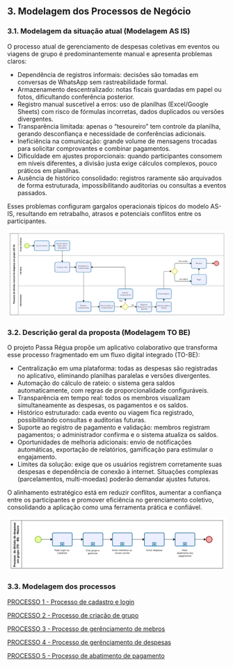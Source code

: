 ## 3. Modelagem dos Processos de Negócio

### 3.1. Modelagem da situação atual (Modelagem AS IS)

O processo atual de gerenciamento de despesas coletivas em eventos ou viagens de grupo é predominantemente manual e apresenta problemas claros:

- Dependência de registros informais: decisões são tomadas em conversas de WhatsApp sem rastreabilidade formal.
- Armazenamento descentralizado: notas fiscais guardadas em papel ou fotos, dificultando conferência posterior.
- Registro manual suscetível a erros: uso de planilhas (Excel/Google Sheets) com risco de fórmulas incorretas, dados duplicados ou versões divergentes.
- Transparência limitada: apenas o “tesoureiro” tem controle da planilha, gerando desconfiança e necessidade de conferências adicionais.
- Ineficiência na comunicação: grande volume de mensagens trocadas para solicitar comprovantes e combinar pagamentos.
- Dificuldade em ajustes proporcionais: quando participantes consomem em níveis diferentes, a divisão justa exige cálculos complexos, pouco práticos em planilhas.
- Ausência de histórico consolidado: registros raramente são arquivados de forma estruturada, impossibilitando auditorias ou consultas a eventos passados.

Esses problemas configuram gargalos operacionais típicos do modelo AS-IS, resultando em retrabalho, atrasos e potenciais conflitos entre os participantes.

![Texto alternativo](images/Modelagem_AsIs_r2.png)


### 3.2. Descrição geral da proposta (Modelagem TO BE)

O projeto Passa Régua propõe um aplicativo colaborativo que transforma esse processo fragmentado em um fluxo digital integrado (TO-BE):

- Centralização em uma plataforma: todas as despesas são registradas no aplicativo, eliminando planilhas paralelas e versões divergentes.
- Automação do cálculo de rateio: o sistema gera saldos automaticamente, com regras de proporcionalidade configuráveis.
- Transparência em tempo real: todos os membros visualizam simultaneamente as despesas, os pagamentos e os saldos.
- Histórico estruturado: cada evento ou viagem fica registrado, possibilitando consultas e auditorias futuras.
- Suporte ao registro de pagamento e validação: membros registram pagamentos; o administrador confirma e o sistema atualiza os saldos.
- Oportunidades de melhoria adicionais: envio de notificações automáticas, exportação de relatórios, gamificação para estimular o engajamento.
- Limites da solução: exige que os usuários registrem corretamente suas despesas e dependência de conexão à internet. Situações complexas (parcelamentos, multi-moedas) poderão demandar ajustes futuros.

O alinhamento estratégico está em reduzir conflitos, aumentar a confiança entre os participantes e promover eficiência no gerenciamento coletivo, consolidando a aplicação como uma ferramenta prática e confiável.

![TO-BE-Macro](images/modelagem-0-macro.png)

### 3.3. Modelagem dos processos

[PROCESSO 1 - Processo de cadastro e login](./processos/processo-1-cadastro-e-login.md "Detalhamento do Processo 1.")

[PROCESSO 2 - Processo de criação de grupo](./processos/processo-2-gerenciamento-de-grupos.md "Detalhamento do Processo 2.")

[PROCESSO 3 - Processo de gerênciamento de mebros](./processos/processo-3-gerenciamento-de-membros.md "Detalhamento do Processo 2.")

[PROCESSO 4 - Processo de gerênciamento de despesas](./processos/processo-4-gerenciamento-de-despesas.md "Detalhamento do Processo 2.")

[PROCESSO 5 - Processo de abatimento de pagamento](./processos/processo-5-abatimento-de-pagamento.md "Detalhamento do Processo 2.")
